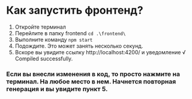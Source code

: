 # Как запустить фронтенд?

1. Откройте терминал
2. Перейлите в папку frontend 
`cd .\frontend\ `
3. Выполните команду 
`npm start  `
4. Подождите. Это может занять несколько секунд. 
5. Вскоре вы увидите ссылку http://localhost:4200/ и уведомление √ Compiled successfully. 

### Если вы внесли изменения в код, то просто нажмите на терминал. На любое место в нем. Начнется повторная генерация и вы увидите пункт 5.
